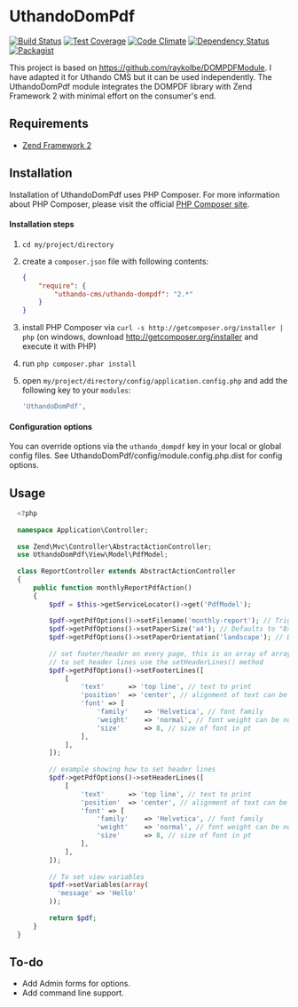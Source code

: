 UthandoDomPdf
============

[![Build Status](https://travis-ci.org/uthando-cms/uthando-dompdf.svg?branch=master)](https://travis-ci.org/uthando-cms/uthando-dompdf)
[![Test Coverage](https://codeclimate.com/github/uthando-cms/uthando-dompdf/badges/coverage.svg)](https://codeclimate.com/github/uthando-cms/uthando-dompdf/coverage)
[![Code Climate](https://codeclimate.com/github/uthando-cms/uthando-dompdf/badges/gpa.svg)](https://codeclimate.com/github/uthando-cms/uthando-dompdf)
[![Dependency Status](https://www.versioneye.com/user/projects/55ed90c2211c6b0019001aa2/badge.svg?style=flat)](https://www.versioneye.com/user/projects/55ed90c2211c6b0019001aa2)
[![Packagist](https://img.shields.io/packagist/v/uthando-cms/uthando-dompdf.svg)](https://packagist.org/packages/uthando-cms/uthando-dompdf)

This project is based on https://github.com/raykolbe/DOMPDFModule.
I have adapted it for Uthando CMS but it can be used independently. The UthandoDomPdf module integrates the DOMPDF library with Zend Framework 2 with minimal
effort on the consumer's end.

## Requirements
  - [Zend Framework 2](http://www.github.com/zendframework/zf2)

## Installation
Installation of UthandoDomPdf uses PHP Composer. For more information about
PHP Composer, please visit the official [PHP Composer site](http://getcomposer.org/).

#### Installation steps

  1. `cd my/project/directory`
  2. create a `composer.json` file with following contents:

     ```json
     {
         "require": {
             "uthando-cms/uthando-dompdf": "2.*"
         }
     }
     ```
  3. install PHP Composer via `curl -s http://getcomposer.org/installer | php` (on windows, download
     http://getcomposer.org/installer and execute it with PHP)
  4. run `php composer.phar install`
  5. open `my/project/directory/config/application.config.php` and add the following key to your `modules`: 

     ```php
     'UthandoDomPdf',
     ```
#### Configuration options
You can override options via the `uthando_dompdf` key in your local or global config files. See UthandoDomPdf/config/module.config.php.dist for config options.

## Usage

  ```php
    <?php
    
    namespace Application\Controller;
    
    use Zend\Mvc\Controller\AbstractActionController;
    use UthandoDomPdf\View\Model\PdfModel;
    
    class ReportController extends AbstractActionController
    {
        public function monthlyReportPdfAction()
        {
            $pdf = $this->getServiceLocator()->get('PdfModel');
            
            $pdf->getPdfOptions()->setFilename('monthly-report'); // Triggers PDF download, automatically appends ".pdf"
            $pdf->getPdfOptions()->setPaperSize('a4'); // Defaults to "8x11"
            $pdf->getPdfOptions()->setPaperOrientation('landscape'); // Defaults to "portrait"
            
            // set footer/header on every page, this is an array of arrays. Each array represents one line of text
            // to set header lines use the setHeaderLines() method
            $pdf->getPdfOptions()->setFooterLines([
                [
                    'text'      => 'top line', // text to print
                    'position'  => 'center', // alignment of text can be center, left or right
                    'font' => [
                        'family'    => 'Helvetica', // font family
                        'weight'    => 'normal', // font weight can be normal, bold, italic or bold_italic
                        'size'      => 8, // size of font in pt
                    ],
                ],
            ]);
            
            // example showing how to set header lines
            $pdf->getPdfOptions()->setHeaderLines([
                [
                    'text'      => 'top line', // text to print
                    'position'  => 'center', // alignment of text can be center, left or right
                    'font' => [
                        'family'    => 'Helvetica', // font family
                        'weight'    => 'normal', // font weight can be normal, bold, italic or bold_italic
                        'size'      => 8, // size of font in pt
                    ],
                ],
            ]);
            
            // To set view variables
            $pdf->setVariables(array(
              'message' => 'Hello'
            ));
            
            return $pdf;
        }
    }
  ```

## To-do
  - Add Admin forms for options.
  - Add command line support.
